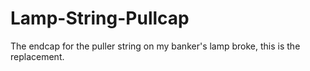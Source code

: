 # Lamp-String-Pullcap
The endcap for the puller string on my banker's lamp broke, this is the replacement. 
